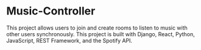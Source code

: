 # Music-Controller
This project allows users to join and create rooms to listen to music with other users synchronously. This project is built with Django, React, Python, JavaScript, REST Framework, and the Spotify API. 
